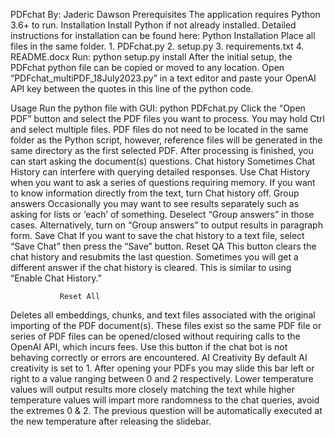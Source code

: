 PDFchat
By: Jaderic Dawson
Prerequisites
The application requires Python 3.6+ to run.
Installation
Install Python if not already installed. Detailed instructions for installation can be found here: Python Installation
Place all files in the same folder.
    1. PDFchat.py
    2. setup.py
    3. requirements.txt
    4. README.docx
Run:
python setup.py install
After the initial setup, the PDFchat python file can be copied or moved to any location.
Open “PDFchat_multiPDF_18July2023.py” in a text editor and paste your OpenAI API key between the quotes in this line of the python code. 

Usage
Run the python file with GUI:
python PDFchat.py
Click the “Open PDF” button and select the PDF files you want to process. You may hold Ctrl and select multiple files. PDF files do not need to be located in the same folder as the Python script, however, reference files will be generated in the same directory as the first selected PDF.
After processing is finished, you can start asking the document(s) questions.
               Chat history
Sometimes Chat History can interfere with querying detailed responses. Use Chat History when you want to ask a series of questions requiring memory. If you want to know information directly from the text, turn Chat history off.
               Group answers
Occasionally you may want to see results separately such as asking for lists or ‘each’ of something. Deselect “Group answers” in those cases. Alternatively, turn on “Group answers” to output results in paragraph form.
               Save Chat
If you want to save the chat history to a text file, select “Save Chat” then press the “Save” button. 
               Reset QA
This button clears the chat history and resubmits the last question. Sometimes you will get a different answer if the chat history is cleared. This is similar to using “Enable Chat History.”

               Reset All
Deletes all embeddings, chunks, and text files associated with the original importing of the PDF document(s). These files exist so the same PDF file or series of PDF files can be opened/closed without requiring calls to the OpenAI API, which incurs fees. Use this button if the chat bot is not behaving correctly or errors are encountered. 
               AI Creativity
By default AI creativity is set to 1. After opening your PDFs you may slide this bar left or right to a value ranging between 0 and 2 respectively. Lower temperature values will output results more closely matching the text while higher temperature values will impart more randomness to the chat queries, avoid the extremes 0 & 2. The previous question will be automatically executed at the new temperature after releasing the slidebar. 
